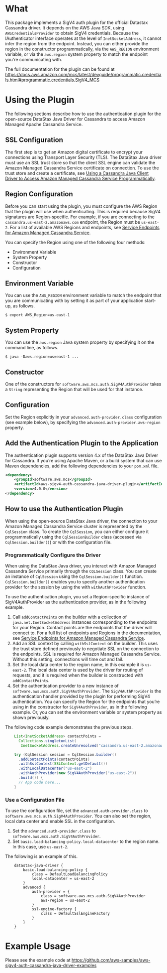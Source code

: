 # What

This package implements a SigV4 auth plugin for the official Datastax Cassandra driver. It depends on the AWS Java SDK,
using `AWSCredentialsProvider` to obtain SigV4 credentials. Because the IAuthenticator interface operates at the level
of `InetSocketAddress`, it cannot infer the region from the endpoint. Instead, you can either provide the region in the
constructor programmatically, via the `AWS_REGION` environment variable, or via the `aws.region` system property to
match the endpoint you're communicating with.

The full documentation for the plugin can be found at
https://docs.aws.amazon.com/mcs/latest/devguide/programmatic.credentials.html#programmatic.credentials.SigV4_MCS

# Using the Plugin

The following sections describe how to use the authentication plugin for the open-source DataStax Java Driver for Cassandra to access Amazon Managed Apache Cassandra Service.

## SSL Configuration

The first step is to get an Amazon digital certificate to encrypt your connections using Transport Layer Security (TLS). The DataStax Java driver must use an SSL trust store so that the client SSL engine can validate the Amazon Managed Cassandra Service certificate on connection. To use the trust store and create a certificate, see [Using a Cassandra Java Client Driver to Access Amazon Managed Cassandra Service Programmatically](https://docs.aws.amazon.com/mcs/latest/devguide/programmatic.drivers.html#using_java_driver).

## Region Configuration

Before you can start using the plugin, you must configure the AWS Region that the plugin will use when authenticating. This is required because SigV4 signatures are Region-specific. For example, if you are connecting to the `cassandra.us-east-2.amazonaws.com` endpoint, the Region must be `us-east-2`. For a list of available AWS Regions and endpoints, see [Service Endpoints for Amazon Managed Cassandra Service](https://docs.aws.amazon.com/mcs/latest/devguide/programmatic.endpoints.html).

You can specify the Region using one of the following four methods:

* Environment Variable
* System Property
* Constructor
* Configuration

## Environment Variable

You can use the `AWS_REGION` environment variable to match the endpoint that you are communicating with by setting it as part of your application start-up, as follows.

``` shell
$ export AWS_Region=us-east-1
```
## System Property

You can use the `aws.region` Java system property by specifying it on the command line, as follows.

``` shell
$ java -Daws.region=us=east-1 ...
```

## Constructor

One of the constructors for `software.aws.mcs.auth.SigV4AuthProvider` takes a `String` representing the Region that will be used for that instance.

## Configuration

Set the Region explicitly in your `advanced.auth-provider.class` configuration (see example below), by specifying the `advanced.auth-provider.aws-region` property.

## Add the Authentication Plugin to the Application

The authentication plugin supports version 4.x of the DataStax Java Driver for Cassandra. If you’re using Apache Maven, or a build system that can use Maven dependencies, add the following dependencies to your `pom.xml` file.

``` xml
<dependency>
    <groupId>software.aws.mcs</groupId>
    <artifactId>aws-sigv4-auth-cassandra-java-driver-plugin</artifactId>
    <version>4.0.0</version>
</dependency>
```

## How to use the Authentication Plugin

When using the open-source DataStax Java driver, the connection to your Amazon Managed Cassandra Service cluster is represented by the `CqlSession` class. To create the `CqlSession`, you can either configure it programmatically using the `CqlSessionBuilder` class (accessed via `CqlSession.builder()`) or with the configuration file.

### Programmatically Configure the Driver

When using the DataStax Java driver, you interact with Amazon Managed Cassandra Service primarily through the `CQLSession` class. You can create an instance of `CqlSession` using the `CqlSession.builder()` function. `CqlSession.builder()` enables you to specify another authentication provider for the session by using the with `withAuthProvider` function.

To use the authentication plugin, you set a Region-specific instance of SigV4AuthProvider as the authentication provider, as in the following example.

1. Call `addContactPoints` on the builder with a collection of `java.net.InetSocketAddress` instances corresponding to the endpoints for your Region. Contact points are the endpoints that the driver will connect to. For a full list of endpoints and Regions in the documentation, see [Service Endpoints for Amazon Managed Cassandra Service](https://docs.aws.amazon.com/mcs/latest/devguide/programmatic.endpoints.html).
1. Add an SSL context by calling `withSslContext` on the builder. This uses the trust store defined previously to negotiate SSL on the connection to the endpoints. SSL is required for Amazon Managed Cassandra Service. Without this setting, connections will time out and fail.
1. Set the local data center to the region name, in this example it is `us-east-2`. The local data center is used by the driver for routing of requests, and it is required when the builder is constructed with `addContactPoints`.
1. Set the authentication provider to a new instance of `software.aws.mcs.auth.SigV4AuthProvider`. The `SigV4AuthProvider` is the authentication handler provided by the plugin for performing SigV4 authentication. You can specify the Region for the endpoints that you’re using in the constructor for `SigV4AuthProvider`, as in the following example. Or, you can set the environment variable or system property as shown previously.

The following code example demonstrates the previous steps.

``` java
    List<InetSocketAddress> contactPoints =
      Collections.singletonList(
       InetSocketAddress.createUnresolved("cassandra.us-east-2.amazonaws.com", 9142));

    try (CqlSession session = CqlSession.builder()
      .addContactPoints(contactPoints)
      .withSslContext(SSLContext.getDefault())
      .withLocalDatacenter("us-east-2")
      .withAuthProvider(new SigV4AuthProvider("us-east-2"))
      .build()) {
      // App code here...
    }
```

### Use a Configuration File

To use the configuration file, set the `advanced.auth-provider.class` to `software.aws.mcs.auth.SigV4AuthProvider`. You can also set the region, local data center and enable SSL in the configuration.

1. Set the `advanced.auth-provider.class` to `software.aws.mcs.auth.SigV4AuthProvider`.
1. Set `basic.load-balancing-policy.local-datacenter` to the region name. In this case, use `us-east-2`.

The following is an example of this.

``` text
    datastax-java-driver {
        basic.load-balancing-policy {
            class = DefaultLoadBalancingPolicy
            local-datacenter = us-east-2
        }
        advanced {
            auth-provider = {
                class = software.aws.mcs.auth.SigV4AuthProvider
                aws-region = us-east-2
            }
            ssl-engine-factory {
                class = DefaultSslEngineFactory
            }
        }
    }
```

# Example Usage

Please see the example code at https://github.com/aws-samples/aws-sigv4-auth-cassandra-java-driver-examples
